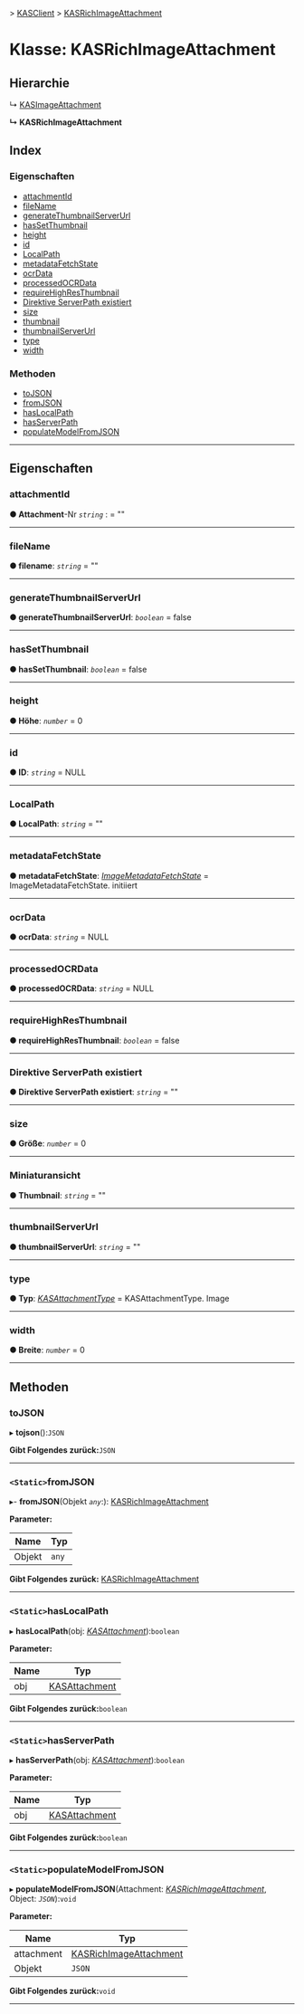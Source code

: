 [](../README.md) > [KASClient](../modules/kasclient.md) > [KASRichImageAttachment](../classes/kasclient.kasrichimageattachment.md)

# <a name="class-kasrichimageattachment"></a>Klasse: KASRichImageAttachment

## <a name="hierarchy"></a>Hierarchie

↳ [KASImageAttachment](kasclient.kasimageattachment.md)

**↳ KASRichImageAttachment**

## <a name="index"></a>Index 

### <a name="properties"></a>Eigenschaften

* [attachmentId](kasclient.kasrichimageattachment.md#attachmentid)
* [fileName](kasclient.kasrichimageattachment.md#filename)
* [generateThumbnailServerUrl](kasclient.kasrichimageattachment.md#generatethumbnailserverurl)
* [hasSetThumbnail](kasclient.kasrichimageattachment.md#hassetthumbnail)
* [height](kasclient.kasrichimageattachment.md#height)
* [id](kasclient.kasrichimageattachment.md#id)
* [LocalPath](kasclient.kasrichimageattachment.md#localpath)
* [metadataFetchState](kasclient.kasrichimageattachment.md#metadatafetchstate)
* [ocrData](kasclient.kasrichimageattachment.md#ocrdata)
* [processedOCRData](kasclient.kasrichimageattachment.md#processedocrdata)
* [requireHighResThumbnail](kasclient.kasrichimageattachment.md#requirehighresthumbnail)
* [Direktive ServerPath existiert](kasclient.kasrichimageattachment.md#serverpath)
* [size](kasclient.kasrichimageattachment.md#size)
* [thumbnail](kasclient.kasrichimageattachment.md#thumbnail)
* [thumbnailServerUrl](kasclient.kasrichimageattachment.md#thumbnailserverurl)
* [type](kasclient.kasrichimageattachment.md#type)
* [width](kasclient.kasrichimageattachment.md#width)
### <a name="methods"></a>Methoden

* [toJSON](kasclient.kasrichimageattachment.md#tojson)
* [fromJSON](kasclient.kasrichimageattachment.md#fromjson)
* [hasLocalPath](kasclient.kasrichimageattachment.md#haslocalpath)
* [hasServerPath](kasclient.kasrichimageattachment.md#hasserverpath)
* [populateModelFromJSON](kasclient.kasrichimageattachment.md#populatemodelfromjson)

---

## <a name="properties"></a>Eigenschaften

<a id="attachmentid"></a>

###  <a name="attachmentid"></a>attachmentId

**● Attachment**-Nr *`string`* : = ""

___
<a id="filename"></a>

###  <a name="filename"></a>fileName

**● filename**: *`string`* = ""

___
<a id="generatethumbnailserverurl"></a>

###  <a name="generatethumbnailserverurl"></a>generateThumbnailServerUrl

**● generateThumbnailServerUrl**: *`boolean`* = false

___
<a id="hassetthumbnail"></a>

###  <a name="hassetthumbnail"></a>hasSetThumbnail

**● hasSetThumbnail**: *`boolean`* = false

___
<a id="height"></a>

###  <a name="height"></a>height

**● Höhe**: *`number`* = 0

___
<a id="id"></a>

###  <a name="id"></a>id

**● ID**: *`string`* = NULL

___
<a id="localpath"></a>

###  <a name="localpath"></a>LocalPath

**● LocalPath**: *`string`* = ""

___
<a id="metadatafetchstate"></a>

###  <a name="metadatafetchstate"></a>metadataFetchState

**● metadataFetchState**: *[ImageMetadataFetchState](../enums/kasclient.imagemetadatafetchstate.md)* = ImageMetadataFetchState. initiiert

___
<a id="ocrdata"></a>

###  <a name="ocrdata"></a>ocrData

**● ocrData**: *`string`* = NULL

___
<a id="processedocrdata"></a>

###  <a name="processedocrdata"></a>processedOCRData

**● processedOCRData**: *`string`* = NULL

___
<a id="requirehighresthumbnail"></a>

###  <a name="requirehighresthumbnail"></a>requireHighResThumbnail

**● requireHighResThumbnail**: *`boolean`* = false

___
<a id="serverpath"></a>

###  <a name="serverpath"></a>Direktive ServerPath existiert

**● Direktive ServerPath existiert**: *`string`* = ""

___
<a id="size"></a>

###  <a name="size"></a>size

**● Größe**: *`number`* = 0

___
<a id="thumbnail"></a>

###  <a name="thumbnail"></a>Miniaturansicht

**● Thumbnail**: *`string`* = ""

___
<a id="thumbnailserverurl"></a>

###  <a name="thumbnailserverurl"></a>thumbnailServerUrl

**● thumbnailServerUrl**: *`string`* = ""

___
<a id="type"></a>

###  <a name="type"></a>type

**● Typ**: *[KASAttachmentType](../enums/kasclient.kasattachmenttype.md)* = KASAttachmentType. Image

___
<a id="width"></a>

###  <a name="width"></a>width

**● Breite**: *`number`* = 0

___

## <a name="methods"></a>Methoden

<a id="tojson"></a>

###  <a name="tojson"></a>toJSON

▸ **tojson**():`JSON`

**Gibt Folgendes zurück:**`JSON`

___
<a id="fromjson"></a>

### <a name="static-fromjson"></a>`<Static>`fromJSON

▸- **fromJSON**(Objekt *`any`*:): [KASRichImageAttachment](kasclient.kasrichimageattachment.md)

**Parameter:**

| Name | Typ |
| ------ | ------ |
| Objekt | `any` |

**Gibt Folgendes zurück:** [KASRichImageAttachment](kasclient.kasrichimageattachment.md)

___
<a id="haslocalpath"></a>

### <a name="static-haslocalpath"></a>`<Static>`hasLocalPath

▸ **hasLocalPath**(obj: *[KASAttachment](kasclient.kasattachment.md)*):`boolean`

**Parameter:**

| Name | Typ |
| ------ | ------ |
| obj | [KASAttachment](kasclient.kasattachment.md) |

**Gibt Folgendes zurück:**`boolean`

___
<a id="hasserverpath"></a>

### <a name="static-hasserverpath"></a>`<Static>`hasServerPath

▸ **hasServerPath**(obj: *[KASAttachment](kasclient.kasattachment.md)*):`boolean`

**Parameter:**

| Name | Typ |
| ------ | ------ |
| obj | [KASAttachment](kasclient.kasattachment.md) |

**Gibt Folgendes zurück:**`boolean`

___
<a id="populatemodelfromjson"></a>

### <a name="static-populatemodelfromjson"></a>`<Static>`populateModelFromJSON

▸ **populateModelFromJSON**(Attachment: *[KASRichImageAttachment](kasclient.kasrichimageattachment.md)*, Object: *`JSON`*):`void`

**Parameter:**

| Name | Typ |
| ------ | ------ |
| attachment | [KASRichImageAttachment](kasclient.kasrichimageattachment.md) |
| Objekt | `JSON` |

**Gibt Folgendes zurück:**`void`

___

